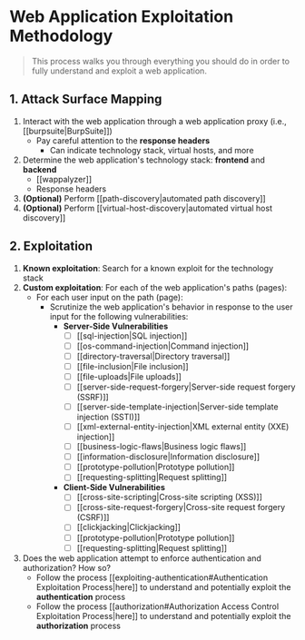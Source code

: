 # Web Application Exploitation Methodology

> This process walks you through everything you should do in order to fully understand and exploit a web application.

## 1. Attack Surface Mapping

1. Interact with the web application through a web application proxy (i.e., [[burpsuite|BurpSuite]])
	- Pay careful attention to the **response headers**
		- Can indicate technology stack, virtual hosts, and more
2. Determine the web application's technology stack: **frontend** and **backend**
	- [[wappalyzer]]
	- Response headers
3. **(Optional)** Perform [[path-discovery|automated path discovery]]
4. **(Optional)** Perform [[virtual-host-discovery|automated virtual host discovery]]

## 2. Exploitation

1. **Known exploitation**: Search for a known exploit for the technology stack
2. **Custom exploitation**: For each of the web application's paths (pages):
	- For each user input on the path (page):
		- Scrutinize the web application's behavior in response to the user input for the following vulnerabilities:
			- **Server-Side Vulnerabilities**
				- [ ] [[sql-injection|SQL injection]]
				- [ ] [[os-command-injection|Command injection]]
				- [ ] [[directory-traversal|Directory traversal]]
				- [ ] [[file-inclusion|File inclusion]]
				- [ ] [[file-uploads|File uploads]]
				- [ ] [[server-side-request-forgery|Server-side request forgery (SSRF)]]
				- [ ] [[server-side-template-injection|Server-side template injection (SSTI)]]
				- [ ] [[xml-external-entity-injection|XML external entity (XXE) injection]]
				- [ ] [[business-logic-flaws|Business logic flaws]]
				- [ ] [[information-disclosure|Information disclosure]]
				- [ ] [[prototype-pollution|Prototype pollution]]
				- [ ] [[requesting-splitting|Request splitting]]
			- **Client-Side Vulnerabilities**
				- [ ] [[cross-site-scripting|Cross-site scripting (XSS)]]
				- [ ] [[cross-site-request-forgery|Cross-site request forgery (CSRF)]]
				- [ ] [[clickjacking|Clickjacking]]
				- [ ] [[prototype-pollution|Prototype pollution]]
				- [ ] [[requesting-splitting|Request splitting]]
3. Does the web application attempt to enforce authentication and authorization? How so?
	- Follow the process [[exploiting-authentication#Authentication Exploitation Process|here]] to understand and potentially exploit the **authentication** process
	- Follow the process [[authorization#Authorization Access Control Exploitation Process|here]] to understand and potentially exploit the **authorization** process
